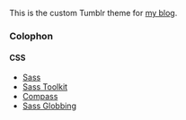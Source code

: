 This is the custom Tumblr theme for [my blog](http://blakehaswell.tumblr.com/).

### Colophon

#### CSS

*   [Sass](http://sass-lang.com/)
*   [Sass Toolkit](https://github.com/blakehaswell/sass-toolkit)
*   [Compass](http://compass-style.org/)
*   [Sass Globbing](https://github.com/chriseppstein/sass-globbing)